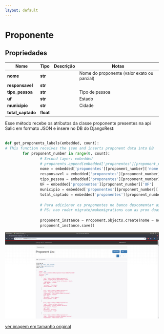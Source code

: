 ```yaml
---
layout: default
---
```



# Proponente

## Propriedades
Nome| Tipo | Descrição | Notas
------------ | ------------- | ------------- | -------------
**nome** | **str** |  | Nome do proponente (valor exato ou parcial)
**responsavel** | **str** |  | 
**tipo_pessoa** | **str** |  | Tipo de pessoa  
**uf** | **str** |  | Estado 
**municipio** | **str** |  | Cidade 
**total_captado** | **float** |  | 

Esse método recebe os atributos da classe proponente presentes na api Salic em formato JSON e insere no DB do DjangoRest:

```python

def get_proponents_labels(embedded, count):
# This function receives the json and inserts proponent data into DB
        for proponent_number in range(0, count):
                # Second layer: embedded
                # proponents.append(embedded['proponentes'][proponent_number])
                nome = embedded['proponentes'][proponent_number]['nome']
                responsavel = embedded['proponentes'][proponent_number]['responsavel']
                tipo_pessoa = embedded['proponentes'][proponent_number]['tipo_pessoa']
                UF = embedded['proponentes'][proponent_number]['UF']
                municipio = embedded['proponentes'][proponent_number]['municipio']
                total_captado = embedded['proponentes'][proponent_number]['total_captado']

                # Para adicionar os proponentes no banco descomentar as prox duas linhas
                # PS: nao rodar migrate/makemigrations com as prox duas linhas comentadas

                proponent_instance = Proponent.objects.create(nome = nome, responsavel = responsavel, tipo_pessoa = tipo_pessoa, UF=UF, municipio= municipio, total_captado=total_captado )
                proponent_instance.save()
```

![proponente_API](/docs/images/proponente_API.png)

[ver imagem em tamanho original](https://fga-eps-mds.github.io/2018.2-NaturalSearch/docs/images/proponente_API.png)